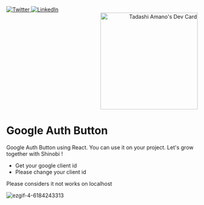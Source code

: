 <div align="left">
  <a href="https://twitter.com/TadashiAmano">
    <img
      src="https://img.shields.io/twitter/follow/omBratteng?label=Twitter&logo=twitter&style=flat-square&color=1da1f2&logoColor=ffffff"
      alt="Twitter"
    />
  </a>
  <a href="https://www.linkedin.com/in/tadashi-amano/">
    <img
      src="https://img.shields.io/static/v1?logo=linkedin&style=flat-square&color=0072b1&label=LinkedIn&message=%E2%98%86"
      alt="LinkedIn"
    />
  </a>
      <div align="right">
    <a href="https://app.daily.dev/shinobi8894">
        <img src="https://api.daily.dev/devcards/v2/YV1FrRVcxM2Rz0beyhlCp.png?r=0gs" width="256" alt="Tadashi Amano's Dev Card"/>
    </a>
</div>
</div>

# Google Auth Button
Google Auth Button using React. You can use it on your project. Let's grow together with Shinobi !

- Get your google client id
- Please change your client id

Please considers it not works on localhost 

![ezgif-4-6184243313](https://github.com/shinobi8894/google-auth/assets/56811611/98f21a97-8e6a-47ac-bd82-0b3ae7756faa)
